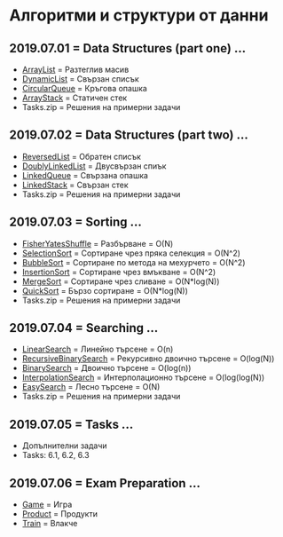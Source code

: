 # Алгоритми и структури от данни

## 2019.07.01 = Data Structures (part one) ...
- [ArrayList](2019.07.01/ArrayList) = Разтеглив масив
- [DynamicList](2019.07.01/DynamicList) = Свързан списък
- [CircularQueue](2019.07.01/CircularQueue) = Кръгова опашка
- [ArrayStack](2019.07.01/ArrayStack) = Статичен стек
- Tasks.zip = Решения на примерни задачи

## 2019.07.02 = Data Structures (part two) ...
- [ReversedList](2019.07.02/ReversedList) = Обратен списък
- [DoublyLinkedList](2019.07.02/DoublyLinkedList) = Двусвързан спиък
- [LinkedQueue](2019.07.02/LinkedQueue) =  Свързана опашка
- [LinkedStack](2019.07.02/LinkedStack) = Свързан стек
- Tasks.zip = Решения на примерни задачи

## 2019.07.03 = Sorting ...
- [FisherYatesShuffle](2019.07.03/FisherYatesShuffle) = Разбърване = О(N)
- [SelectionSort](2019.07.03/SelectionSort) = Сортиране чрез пряка селекция = О(N^2)
- [BubbleSort](2019.07.03/BubbleSort) = Сортиране по метода на мехурчето = О(N^2)
- [InsertionSort](2019.07.03/InsertionSort) = Сортиране чрез вмъкване = О(N^2)
- [MergeSort](2019.07.03/MergeSort) = Сортиране чрез сливане = O(N*log(N))
- [QuickSort](2019.07.03/QuickSort) = Бързо сортиране = O(N*log(N))
- Tasks.zip = Решения на примерни задачи

## 2019.07.04 = Searching ...
- [LinearSearch](2019.07.04/LinearSearch) = Линейно търсене = O(n)
- [RecursiveBinarySearch](2019.07.04/RecursiveBinarySearch) = Рекурсивно двоично търсене = O(log(N))
- [BinarySearch](2019.07.04/BinarySearch) = Двоично търсене = O(log(n))
- [InterpolationSearch](2019.07.04/InterpolationSearch) = Интерполационно търсене = O(log(log(N))
- [EasySearch](2019.07.04/EasySearch) = Лесно търсене = O(N)
- Tasks.zip = Решения на примерни задачи

## 2019.07.05 = Tasks ...
- Допълнителни задачи 
- Tasks: 6.1, 6.2, 6.3

## 2019.07.06 = Exam Preparation ...
- [Game](2019.07.06/game.md) = Игра
- [Product](2019.07.06/product.md) = Продукти
- [Train](2019.07.06/train.md) = Влакче